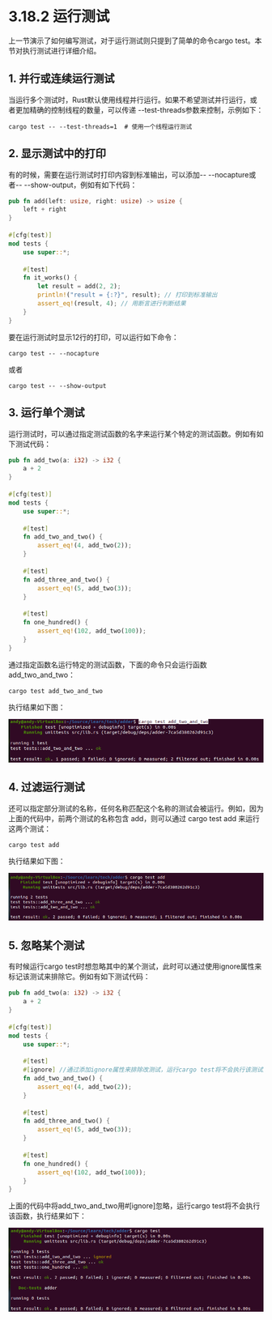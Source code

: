 # 3.18.2 运行测试

上一节演示了如何编写测试，对于运行测试则只提到了简单的命令cargo test。本节对执行测试进行详细介绍。

## 1. 并行或连续运行测试

当运行多个测试时，Rust默认使用线程并行运行。如果不希望测试并行运行，或者更加精确的控制线程的数量，可以传递 --test-threads参数来控制，示例如下：
```
cargo test -- --test-threads=1  # 使用一个线程运行测试
```

## 2. 显示测试中的打印

有的时候，需要在运行测试时打印内容到标准输出，可以添加-- --nocapture或者-- --show-output，例如有如下代码：
```Rust
pub fn add(left: usize, right: usize) -> usize {
    left + right
}

#[cfg(test)]
mod tests {
    use super::*;

    #[test]
    fn it_works() {
        let result = add(2, 2);
        println!("result = {:?}", result); // 打印到标准输出
        assert_eq!(result, 4); // 用断言进行判断结果
    }
}
```
要在运行测试时显示12行的打印，可以运行如下命令：
```
cargo test -- --nocapture
```
或者
```
cargo test -- --show-output
```

## 3. 运行单个测试

运行测试时，可以通过指定测试函数的名字来运行某个特定的测试函数。例如有如下测试代码：
```Rust
pub fn add_two(a: i32) -> i32 {
    a + 2
}

#[cfg(test)]
mod tests {
    use super::*;

    #[test]
    fn add_two_and_two() {
        assert_eq!(4, add_two(2));
    }

    #[test]
    fn add_three_and_two() {
        assert_eq!(5, add_two(3));
    }

    #[test]
    fn one_hundred() {
        assert_eq!(102, add_two(100));
    }
}
```
通过指定函数名运行特定的测试函数，下面的命令只会运行函数add_two_and_two：
```
cargo test add_two_and_two
```

执行结果如下图：

![注释](../../assets/59.png)

## 4. 过滤运行测试

还可以指定部分测试的名称，任何名称匹配这个名称的测试会被运行。例如，因为上面的代码中，前两个测试的名称包含 add，则可以通过 cargo test add 来运行这两个测试：
```
cargo test add
```

执行结果如下图：

![注释](../../assets/60.png)

## 5. 忽略某个测试
有时候运行cargo test时想忽略其中的某个测试，此时可以通过使用ignore属性来标记该测试来排除它。例如有如下测试代码：
```Rust
pub fn add_two(a: i32) -> i32 {
    a + 2
}

#[cfg(test)]
mod tests {
    use super::*;

    #[test]
    #[ignore] //通过添加ignore属性来排除改测试，运行cargo test将不会执行该测试函数
    fn add_two_and_two() {
        assert_eq!(4, add_two(2));
    }

    #[test]
    fn add_three_and_two() {
        assert_eq!(5, add_two(3));
    }

    #[test]
    fn one_hundred() {
        assert_eq!(102, add_two(100));
    }
}
```
上面的代码中将add_two_and_two用#[ignore]忽略，运行cargo test将不会执行该函数，执行结果如下：

![注释](../../assets/61.png)
